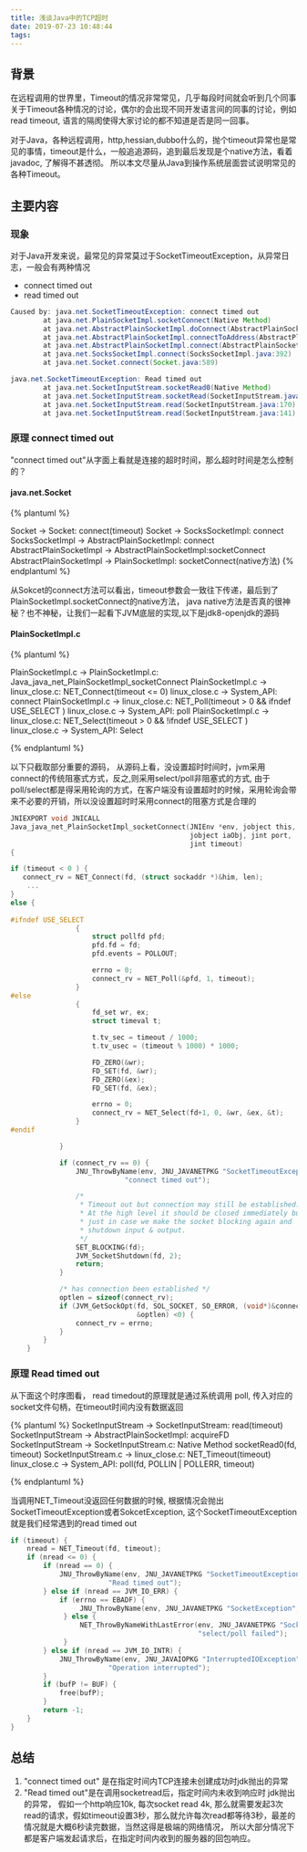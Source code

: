 ```yaml
---
title: 浅谈Java中的TCP超时
date: 2019-07-23 10:48:44
tags:
---
```


## 背景

在远程调用的世界里，Timeout的情况非常常见，几乎每段时间就会听到几个同事关于Timeout各种情况的讨论，偶尔的会出现不同开发语言间的同事的讨论，例如read timeout, 语言的隔阂使得大家讨论的都不知道是否是同一回事。

对于Java，各种远程调用，http,hessian,dubbo什么的，抛个timeout异常也是常见的事情，timeout是什么，一般追追源码，追到最后发现是个native方法，看着javadoc, 了解得不甚透彻。 所以本文尽量从Java到操作系统层面尝试说明常见的各种Timeout。

## 主要内容

### 现象

对于Java开发来说，最常见的异常莫过于SocketTimeoutException，从异常日志，一般会有两种情况

- connect timed out
- read timed out

```java
Caused by: java.net.SocketTimeoutException: connect timed out
        at java.net.PlainSocketImpl.socketConnect(Native Method)
        at java.net.AbstractPlainSocketImpl.doConnect(AbstractPlainSocketImpl.java:345)
        at java.net.AbstractPlainSocketImpl.connectToAddress(AbstractPlainSocketImpl.java:206)
        at java.net.AbstractPlainSocketImpl.connect(AbstractPlainSocketImpl.java:188)
        at java.net.SocksSocketImpl.connect(SocksSocketImpl.java:392)
        at java.net.Socket.connect(Socket.java:589)

java.net.SocketTimeoutException: Read timed out
        at java.net.SocketInputStream.socketRead0(Native Method)
        at java.net.SocketInputStream.socketRead(SocketInputStream.java:116)
        at java.net.SocketInputStream.read(SocketInputStream.java:170)
        at java.net.SocketInputStream.read(SocketInputStream.java:141)
```

### 原理 connect timed out

"connect timed out"从字面上看就是连接的超时时间，那么超时时间是怎么控制的？

#### java.net.Socket

{% plantuml %}

Socket -> Socket: connect(timeout)
Socket -> SocksSocketImpl: connect
SocksSocketImpl -> AbstractPlainSocketImpl: connect
AbstractPlainSocketImpl  -> AbstractPlainSocketImpl:socketConnect
AbstractPlainSocketImpl -> PlainSocketImpl: socketConnect(native方法)
{% endplantuml %}

从Sokcet的connect方法可以看出，timeout参数会一致往下传递，最后到了PlainSocketImpl.socketConnect的native方法， java native方法是否真的很神秘？也不神秘，让我们一起看下JVM底层的实现,以下是jdk8-openjdk的源码

#### PlainSocketImpl.c

{% plantuml %}

PlainSocketImpl.c  -> PlainSocketImpl.c: Java_java_net_PlainSocketImpl_socketConnect
PlainSocketImpl.c -> linux_close.c: NET_Connect(timeout <= 0)
linux_close.c -> System_API: connect
PlainSocketImpl.c -> linux_close.c: NET_Poll(timeout > 0 && ifndef USE_SELECT )
linux_close.c -> System_API: poll
PlainSocketImpl.c -> linux_close.c: NET_Select(timeout > 0 && !ifndef USE_SELECT )
linux_close.c -> System_API: Select

{% endplantuml %}


以下只截取部分重要的源码， 从源码上看，没设置超时时间时，jvm采用 connect的传统阻塞式方式，反之,则采用select/poll非阻塞式的方式, 由于poll/select都是得采用轮询的方式，在客户端没有设置超时的时候，采用轮询会带来不必要的开销，所以没设置超时时采用connect的阻塞方式是合理的

```c
JNIEXPORT void JNICALL
Java_java_net_PlainSocketImpl_socketConnect(JNIEnv *env, jobject this,
                                            jobject iaObj, jint port,
                                            jint timeout)
{

if (timeout < 0 ) {
   connect_rv = NET_Connect(fd, (struct sockaddr *)&him, len);
	...
}
else {
 
#ifndef USE_SELECT
                {
                    struct pollfd pfd;
                    pfd.fd = fd;
                    pfd.events = POLLOUT;

                    errno = 0;
                    connect_rv = NET_Poll(&pfd, 1, timeout);
                }
#else
                {
                    fd_set wr, ex;
                    struct timeval t;

                    t.tv_sec = timeout / 1000;
                    t.tv_usec = (timeout % 1000) * 1000;

                    FD_ZERO(&wr);
                    FD_SET(fd, &wr);
                    FD_ZERO(&ex);
                    FD_SET(fd, &ex);

                    errno = 0;
                    connect_rv = NET_Select(fd+1, 0, &wr, &ex, &t);
                }
#endif

            } 

            if (connect_rv == 0) {
                JNU_ThrowByName(env, JNU_JAVANETPKG "SocketTimeoutException",
                            "connect timed out");

                /*
                 * Timeout out but connection may still be established.
                 * At the high level it should be closed immediately but
                 * just in case we make the socket blocking again and
                 * shutdown input & output.
                 */
                SET_BLOCKING(fd);
                JVM_SocketShutdown(fd, 2);
                return;
            }

            /* has connection been established */
            optlen = sizeof(connect_rv);
            if (JVM_GetSockOpt(fd, SOL_SOCKET, SO_ERROR, (void*)&connect_rv,
                               &optlen) <0) {
                connect_rv = errno;
            }
        }
    }

```

### 原理 Read timed out

从下面这个时序图看， read timedout的原理就是通过系统调用 poll, 传入对应的socket文件句柄，在timeout时间内没有数据返回

{% plantuml %}
SocketInputStream -> SocketInputStream: read(timeout)
SocketInputStream -> AbstractPlainSocketImpl: acquireFD
SocketInputStream -> SocketInputStream.c: Native Method socketRead0(fd, timeout)
SocketInputStream.c -> linux_close.c: NET_Timeout(timeout)
linux_close.c -> System_API: poll(fd, POLLIN | POLLERR, timeout)

{% endplantuml %}

当调用NET_Timeout没返回任何数据的时候, 根据情况会抛出 SocketTimeoutException或者SokcetException, 这个SocketTimeoutException就是我们经常遇到的read timed out

```c
if (timeout) {
    nread = NET_Timeout(fd, timeout);
    if (nread <= 0) {
        if (nread == 0) {
            JNU_ThrowByName(env, JNU_JAVANETPKG "SocketTimeoutException",
                        "Read timed out");
        } else if (nread == JVM_IO_ERR) {
            if (errno == EBADF) {
                 JNU_ThrowByName(env, JNU_JAVANETPKG "SocketException", "Socket closed");
             } else {
                 NET_ThrowByNameWithLastError(env, JNU_JAVANETPKG "SocketException",
                                              "select/poll failed");
             }
        } else if (nread == JVM_IO_INTR) {
            JNU_ThrowByName(env, JNU_JAVAIOPKG "InterruptedIOException",
                        "Operation interrupted");
        }
        if (bufP != BUF) {
            free(bufP);
        }
        return -1;
    }
}
```    

## 总结

1. "connect timed out" 是在指定时间内TCP连接未创建成功时jdk抛出的异常
2. "Read timed out"是在调用socketread后，指定时间内未收到响应时 jdk抛出的异常， 假如一个http响应10k, 每次socket read 4k, 那么就需要发起3次read的请求，假如timeout设置3秒，那么就允许每次read都等待3秒，最差的情况就是大概6秒读完数据，当然这得是极端的网络情况， 所以大部分情况下都是客户端发起请求后，在指定时间内收到的服务器的回包响应。
